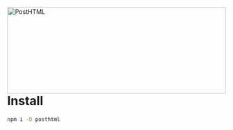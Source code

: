 <img align="right" width="220" height="200" style="margin:auto;    width: 100%;" title="PostHTML" src="http://posthtml.github.io/posthtml/logo.svg">

# Install

```bash
npm i -D posthtml
```
